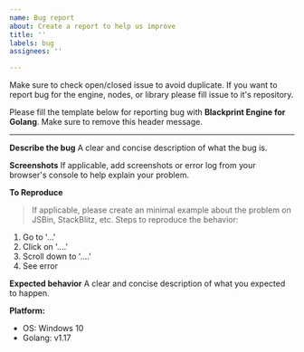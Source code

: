 ```yaml
---
name: Bug report
about: Create a report to help us improve
title: ''
labels: bug
assignees: ''

---
```


Make sure to check open/closed issue to avoid duplicate.
If you want to report bug for the engine, nodes, or library please fill issue to it's repository.

Please fill the template below for reporting bug with **Blackprint Engine for Golang**.
Make sure to remove this header message.

---

**Describe the bug**
A clear and concise description of what the bug is.

**Screenshots**
If applicable, add screenshots or error log from your browser's console to help explain your problem.

**To Reproduce**
> If applicable, please create an minimal example about the problem on JSBin, StackBlitz, etc.
Steps to reproduce the behavior:
1. Go to '...'
2. Click on '....'
3. Scroll down to '....'
4. See error

**Expected behavior**
A clear and concise description of what you expected to happen.

**Platform:**
 - OS: Windows 10
 - Golang: v1.17
